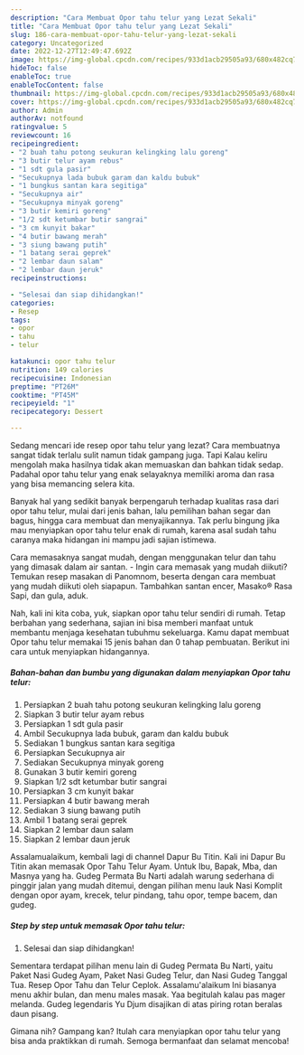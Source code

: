 ```yaml
---
description: "Cara Membuat Opor tahu telur yang Lezat Sekali"
title: "Cara Membuat Opor tahu telur yang Lezat Sekali"
slug: 186-cara-membuat-opor-tahu-telur-yang-lezat-sekali
category: Uncategorized
date: 2022-12-27T12:49:47.692Z
image: https://img-global.cpcdn.com/recipes/933d1acb29505a93/680x482cq70/opor-tahu-telur-foto-resep-utama.jpg
hideToc: false
enableToc: true
enableTocContent: false
thumbnail: https://img-global.cpcdn.com/recipes/933d1acb29505a93/680x482cq70/opor-tahu-telur-foto-resep-utama.jpg
cover: https://img-global.cpcdn.com/recipes/933d1acb29505a93/680x482cq70/opor-tahu-telur-foto-resep-utama.jpg
author: Admin
authorAv: notfound
ratingvalue: 5
reviewcount: 16
recipeingredient:
- "2 buah tahu potong seukuran kelingking lalu goreng"
- "3 butir telur ayam rebus"
- "1 sdt gula pasir"
- "Secukupnya lada bubuk garam dan kaldu bubuk"
- "1 bungkus santan kara segitiga"
- "Secukupnya air"
- "Secukupnya minyak goreng"
- "3 butir kemiri goreng"
- "1/2 sdt ketumbar butir sangrai"
- "3 cm kunyit bakar"
- "4 butir bawang merah"
- "3 siung bawang putih"
- "1 batang serai geprek"
- "2 lembar daun salam"
- "2 lembar daun jeruk"
recipeinstructions:

- "Selesai dan siap dihidangkan!"
categories:
- Resep
tags:
- opor
- tahu
- telur

katakunci: opor tahu telur 
nutrition: 149 calories
recipecuisine: Indonesian
preptime: "PT26M"
cooktime: "PT45M"
recipeyield: "1"
recipecategory: Dessert

---
```



Sedang mencari ide resep opor tahu telur yang lezat? Cara membuatnya sangat tidak terlalu sulit namun tidak gampang juga. Tapi Kalau keliru mengolah maka hasilnya tidak akan memuaskan dan bahkan tidak sedap. Padahal opor tahu telur yang enak selayaknya memiliki aroma dan rasa yang bisa memancing selera kita.


Banyak hal yang sedikit banyak berpengaruh terhadap kualitas rasa dari opor tahu telur, mulai dari jenis bahan, lalu pemilihan bahan segar dan bagus, hingga cara membuat dan menyajikannya. Tak perlu bingung jika mau menyiapkan opor tahu telur enak di rumah, karena asal sudah tahu caranya maka hidangan ini mampu jadi sajian istimewa.

Cara memasaknya sangat mudah, dengan menggunakan telur dan tahu yang dimasak dalam air santan. - Ingin cara memasak yang mudah diikuti? Temukan resep masakan di Panomnom, beserta dengan cara membuat yang mudah diikuti oleh siapapun. Tambahkan santan encer, Masako® Rasa Sapi, dan gula, aduk.


Nah, kali ini kita coba, yuk, siapkan opor tahu telur sendiri di rumah. Tetap berbahan yang sederhana, sajian ini bisa memberi manfaat untuk membantu menjaga kesehatan tubuhmu sekeluarga. Kamu dapat membuat Opor tahu telur memakai 15 jenis bahan dan 0 tahap pembuatan. Berikut ini cara untuk menyiapkan hidangannya.

<!--inarticleads1-->

##### Bahan-bahan dan bumbu yang digunakan dalam menyiapkan Opor tahu telur:

1. Persiapkan 2 buah tahu potong seukuran kelingking lalu goreng
1. Siapkan 3 butir telur ayam rebus
1. Persiapkan 1 sdt gula pasir
1. Ambil Secukupnya lada bubuk, garam dan kaldu bubuk
1. Sediakan 1 bungkus santan kara segitiga
1. Persiapkan Secukupnya air
1. Sediakan Secukupnya minyak goreng
1. Gunakan 3 butir kemiri goreng
1. Siapkan 1/2 sdt ketumbar butir sangrai
1. Persiapkan 3 cm kunyit bakar
1. Persiapkan 4 butir bawang merah
1. Sediakan 3 siung bawang putih
1. Ambil 1 batang serai geprek
1. Siapkan 2 lembar daun salam
1. Siapkan 2 lembar daun jeruk


Assalamualaikum, kembali lagi di channel Dapur Bu Titin. Kali ini Dapur Bu Titin akan memasak Opor Tahu Telur Ayam. Untuk Ibu, Bapak, Mba, dan Masnya yang ha. Gudeg Permata Bu Narti adalah warung sederhana di pinggir jalan yang mudah ditemui, dengan pilihan menu lauk Nasi Komplit dengan opor ayam, krecek, telur pindang, tahu opor, tempe bacem, dan gudeg. 

<!--inarticleads2-->

##### Step by step untuk memasak Opor tahu telur:


1. Selesai dan siap dihidangkan!

Sementara terdapat pilihan menu lain di Gudeg Permata Bu Narti, yaitu Paket Nasi Gudeg Ayam, Paket Nasi Gudeg Telur, dan Nasi Gudeg Tanggal Tua. Resep Opor Tahu dan Telur Ceplok. Assalamu&#39;alaikum Ini biasanya menu akhir bulan, dan menu males masak. Yaa begitulah kalau pas mager melanda. Gudeg legendaris Yu Djum disajikan di atas piring rotan beralas daun pisang. 

Gimana nih? Gampang kan? Itulah cara menyiapkan opor tahu telur yang bisa anda praktikkan di rumah. Semoga bermanfaat dan selamat mencoba!
